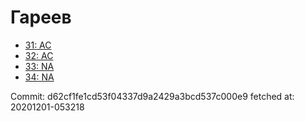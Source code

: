 # Гареев
- [31: AC](31.md)
- [32: AC](32.md)
- [33: NA](33.md)
- [34: NA](34.md)

Commit: d62cf1fe1cd53f04337d9a2429a3bcd537c000e9
 fetched at: 20201201-053218
